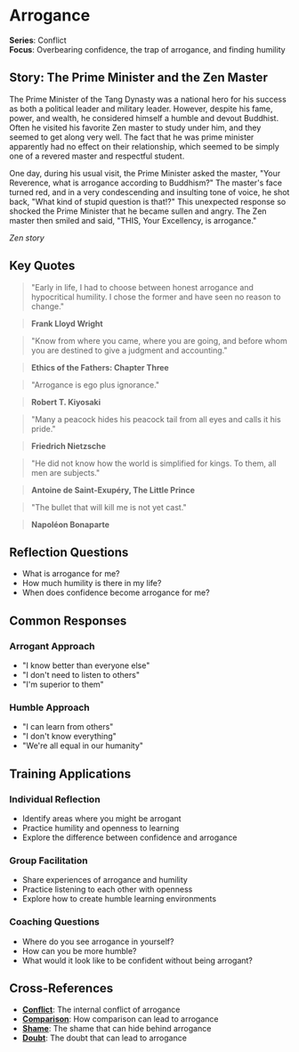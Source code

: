 # Arrogance

**Series**: Conflict  
**Focus**: Overbearing confidence, the trap of arrogance, and finding humility

## Story: The Prime Minister and the Zen Master

The Prime Minister of the Tang Dynasty was a national hero for his success as both a political leader and military leader. However, despite his fame, power, and wealth, he considered himself a humble and devout Buddhist. Often he visited his favorite Zen master to study under him, and they seemed to get along very well. The fact that he was prime minister apparently had no effect on their relationship, which seemed to be simply one of a revered master and respectful student.

One day, during his usual visit, the Prime Minister asked the master, "Your Reverence, what is arrogance according to Buddhism?" The master's face turned red, and in a very condescending and insulting tone of voice, he shot back, "What kind of stupid question is that!?" This unexpected response so shocked the Prime Minister that he became sullen and angry. The Zen master then smiled and said, "THIS, Your Excellency, is arrogance."

*Zen story*

## Key Quotes

> "Early in life, I had to choose between honest arrogance and hypocritical humility. I chose the former and have seen no reason to change."

> **Frank Lloyd Wright**

> "Know from where you came, where you are going, and before whom you are destined to give a judgment and accounting."

> **Ethics of the Fathers: Chapter Three**

> "Arrogance is ego plus ignorance."

> **Robert T. Kiyosaki**

> "Many a peacock hides his peacock tail from all eyes and calls it his pride."

> **Friedrich Nietzsche**

> "He did not know how the world is simplified for kings. To them, all men are subjects."

> **Antoine de Saint-Exupéry, The Little Prince**

> "The bullet that will kill me is not yet cast."

> **Napoléon Bonaparte**

## Reflection Questions

- What is arrogance for me?
- How much humility is there in my life?
- When does confidence become arrogance for me?

## Common Responses

### **Arrogant Approach**
- "I know better than everyone else"
- "I don't need to listen to others"
- "I'm superior to them"

### **Humble Approach**
- "I can learn from others"
- "I don't know everything"
- "We're all equal in our humanity"

## Training Applications

### **Individual Reflection**
- Identify areas where you might be arrogant
- Practice humility and openness to learning
- Explore the difference between confidence and arrogance

### **Group Facilitation**
- Share experiences of arrogance and humility
- Practice listening to each other with openness
- Explore how to create humble learning environments

### **Coaching Questions**
- Where do you see arrogance in yourself?
- How can you be more humble?
- What would it look like to be confident without being arrogant?

## Cross-References
- **[Conflict](01-conflict.md)**: The internal conflict of arrogance
- **[Comparison](06-comparison.md)**: How comparison can lead to arrogance
- **[Shame](09-shame.md)**: The shame that can hide behind arrogance
- **[Doubt](08-doubt.md)**: The doubt that can lead to arrogance
